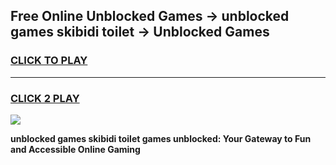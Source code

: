 
## Free Online Unblocked Games → unblocked games skibidi toilet → Unblocked Games
<h3>
<a href="https://premium.freeplayer.one?title=unblocked_games_skibidi_toilet&ref=21F">CLICK TO PLAY</a></h3>
<hr>

<h3>
<a href="https://premium.freeplayer.one?title=unblocked_games_skibidi_toilet&ref=21F">CLICK 2 PLAY</a>
  
</h3>

<a href="https://premium.freeplayer.one?title=unblocked_games_skibidi_toilet&ref=21F/"><img src="https://clearcache.store/games.png"></a>


**unblocked games skibidi toilet games unblocked: Your Gateway to Fun and Accessible Online Gaming**
